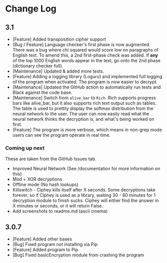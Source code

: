 # Change Log
## 3.1
* [Feature] Added transposition cipher support
* [Bug / Feature] Language checker's first phase is now augmented. There was a bug where chi
squared would score low on paragraphs of English text. To amend this, a 2nd
first-phase check was added. If __any__ of the top 1000 English words appear
in the text, go onto the 2nd phase (dictionary checker full).
* [Maintenance] Updated & added more tests.
* [Feature] Adding a logging library (Loguru) and implemented full logging of the
program when activated. The program is now easier to decrypt.
* [Maintenance] Updated the GitHub action to automatically run tests and Black against the
code base.
* [Maintenance] Switch from `alive_bar` to ``Rich``. Rich supports progress bars like alive_bar,
but it also supports rich text output such as tables. The table is used to
prettily display the softmax distribution from the neural network to the user.
The user can now easily read what the neural network thinks the decryption is,
and what's being worked on first.
* [Feature] The program is more verbose, which means in non-grep mode users can see the
program operate in real time.
### Coming up next
These are taken from the GitHub Issues tab.
* Improved Neural Network (See /documentation for more information on this)
* Mod + XOR decryptions
* Offline mode (No hash lookups)
* Killswitch - Ciphey kills itself after X seconds. Some decryptions take forever, so if Ciphey is used as a library, waiting 30 - 60 minutes for 1 decryption module to finish sucks. Ciphey will either find the answer in X minutes or seconds, or it will return False.
* Add screenshots to readme.md (ascii cinema)


## 3.0.7
* [Feature] Added other bases
* [Bug] Fixed program not installing via Pip
* [Feature] Added program to Pip
* [Bug] Fixed basicEncryption module from crashing the program
